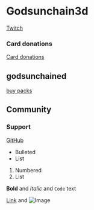 # Godsunchain3d
[Twitch](https://www.twitch.tv/godsunchain3d)
### Card donations
[Card donations](https://github.com/godsunchain3d/godsunchain3d.github.io)
## godsunchained
[buy packs](https://godsunchained.com/buy-packs?refcode=0x85a44535E9c4609D0A4F3DA625A08F5dB8a68b56)
## Community
### Support
[GitHub](https://github.com/godsunchain3d/godsunchain3d.github.io)

- Bulleted
- List

1. Numbered
2. List

**Bold** and _Italic_ and `Code` text

[Link](url) and ![Image](src)

